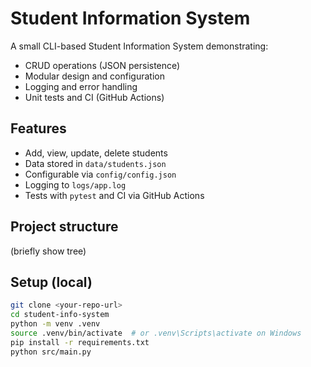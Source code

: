 # Student Information System

A small CLI-based Student Information System demonstrating:
- CRUD operations (JSON persistence)
- Modular design and configuration
- Logging and error handling
- Unit tests and CI (GitHub Actions)

## Features
- Add, view, update, delete students
- Data stored in `data/students.json`
- Configurable via `config/config.json`
- Logging to `logs/app.log`
- Tests with `pytest` and CI via GitHub Actions

## Project structure
(briefly show tree)

## Setup (local)
```bash
git clone <your-repo-url>
cd student-info-system
python -m venv .venv
source .venv/bin/activate  # or .venv\Scripts\activate on Windows
pip install -r requirements.txt
python src/main.py
